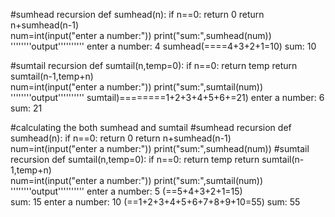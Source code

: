 #sumhead recursion
def sumhead(n):
    if n==0:
        return 0
    return n+sumhead(n-1)    
num=int(input("enter a number:"))
print("sum:",sumhead(num))
''''''''output''''''''''
enter a number: 4                                          sumhead(<h>====4+3+2+1=10)
sum: 10



#sumtail recursion
def sumtail(n,temp=0):
    if n==0:
        return temp
    return sumtail(n-1,temp+n)    
num=int(input("enter a number:"))
print("sum:",sumtail(num))
''''''''output''''''''''                                   sumtail)<t>========1+2+3+4+5+6+=21)
enter a number: 6
sum: 21


#calculating the both sumhead and sumtail
#sumhead recursion
def sumhead(n):
    if n==0:
        return 0
    return n+sumhead(n-1)    
num=int(input("enter a number:"))
print("sum:",sumhead(num))
#sumtail recursion
def sumtail(n,temp=0):
    if n==0:
        return temp
    return sumtail(n-1,temp+n)    
num=int(input("enter a number:"))
print("sum:",sumtail(num))
''''''''output'''''''''' 
enter a number: 5         (<h>==5+4+3+2+1=15)                          
sum: 15
enter a number: 10        (<t>==1+2+3+4+5+6+7+8+9+10=55)
sum: 55
